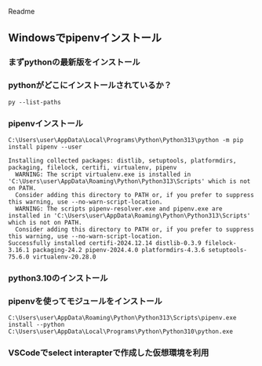 Readme

## Windowsでpipenvインストール

### まずpythonの最新版をインストール

### pythonがどこにインストールされているか？
```
py --list-paths
```

### pipenvインストール
```
C:\Users\user\AppData\Local\Programs\Python\Python313\python -m pip install pipenv --user

Installing collected packages: distlib, setuptools, platformdirs, packaging, filelock, certifi, virtualenv, pipenv
  WARNING: The script virtualenv.exe is installed in 'C:\Users\user\AppData\Roaming\Python\Python313\Scripts' which is not on PATH.
  Consider adding this directory to PATH or, if you prefer to suppress this warning, use --no-warn-script-location.
  WARNING: The scripts pipenv-resolver.exe and pipenv.exe are installed in 'C:\Users\user\AppData\Roaming\Python\Python313\Scripts' which is not on PATH.
  Consider adding this directory to PATH or, if you prefer to suppress this warning, use --no-warn-script-location.
Successfully installed certifi-2024.12.14 distlib-0.3.9 filelock-3.16.1 packaging-24.2 pipenv-2024.4.0 platformdirs-4.3.6 setuptools-75.6.0 virtualenv-20.28.0
```

### python3.10のインストール

### pipenvを使ってモジュールをインストール
```
C:\Users\user\AppData\Roaming\Python\Python313\Scripts\pipenv.exe install --python C:\Users\user\AppData\Local\Programs\Python\Python310\python.exe
```

### VSCodeでselect interapterで作成した仮想環境を利用
